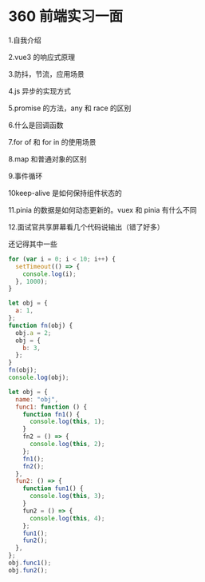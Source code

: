 # 360 前端实习一面

1.自我介绍

2.vue3 的响应式原理

3.防抖，节流，应用场景

4.js 异步的实现方式

5.promise 的方法，any 和 race 的区别

6.什么是回调函数

7.for of 和 for in 的使用场景

8.map 和普通对象的区别

9.事件循环

10keep-alive 是如何保持组件状态的

11.pinia 的数据是如何动态更新的。vuex 和 pinia 有什么不同

12.面试官共享屏幕看几个代码说输出（错了好多）

还记得其中一些

```javascript
for (var i = 0; i < 10; i++) {
  setTimeout(() => {
    console.log(i);
  }, 1000);
}

let obj = {
  a: 1,
};
function fn(obj) {
  obj.a = 2;
  obj = {
    b: 3,
  };
}
fn(obj);
console.log(obj);

let obj = {
  name: "obj",
  func1: function () {
    function fn1() {
      console.log(this, 1);
    }
    fn2 = () => {
      console.log(this, 2);
    };
    fn1();
    fn2();
  },
  fun2: () => {
    function fun1() {
      console.log(this, 3);
    }
    fun2 = () => {
      console.log(this, 4);
    };
    fun1();
    fun2();
  },
};
obj.func1();
obj.fun2();
```

